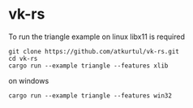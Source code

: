 # vk-rs

To run the triangle example on linux libx11 is required
```
git clone https://github.com/atkurtul/vk-rs.git
cd vk-rs
cargo run --example triangle --features xlib
```
on windows
```
cargo run --example triangle --features win32
```
